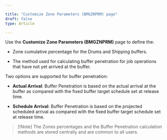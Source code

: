 ```yaml
---

title: "Customize Zone Parameters (BMGZNPRM) page"
draft: false
type: Article

---
```


Use the **Customize Zone Parameters (BMGZNPRM)** page to define the:

- Zone cumulative percentage for the Drums and Shipping buffers.

- The method used for calculating buffer penetration for job operations that have not yet arrived at the buffer.

Two options are supported for buffer penetration:

- **Actual Arrival**: Buffer Penetration is based on the actual arrival at the buffer as compared with the fixed buffer target schedule set at release time.

- **Schedule Arrival**: Buffer Penetration is based on the projected scheduled arrival as compared with the fixed buffer target schedule set at release time.

> [!Note] The Zones percentages and the Buffer Penetration calculation methods are stored centrally and are common to all users.